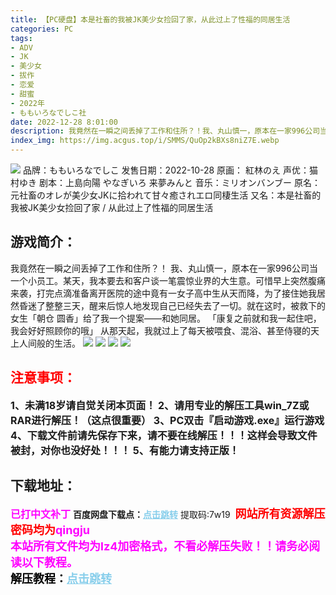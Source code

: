 ```yaml
---
title: 【PC硬盘】本是社畜的我被JK美少女捡回了家，从此过上了性福的同居生活
categories: PC
tags:
- ADV
- JK
- 美少女
- 拔作
- 恋爱
- 甜蜜
- 2022年
- ももいろなでしこ社
date: 2022-12-28 8:01:00
description: 我竟然在一瞬之间丢掉了工作和住所？！我、丸山慎一，原本在一家996公司当一个小员工。某天，我本要去和客户谈一笔震惊业界的大生意。可惜早上突然腹痛来袭，打完点滴准备离开医院的途中竟有一女子高中生从天而降，为了接住她我居然昏迷了整整三天，醒来后惊人地发现自己已经失去了一切。就在这时，被救下的女生「朝仓 圆香」给了我一个提案——和她同居。「康复之前就和我一起住吧，我会好好照顾你的哦」从那天起，我就过上了每天被喂食、混浴、甚至侍寝的天上人间般的生活。
index_img: https://img.acgus.top/i/SMMS/QuOp2kBXs8niZ7E.webp
---
```

![](https://img.acgus.top/i/SMMS/QuOp2kBXs8niZ7E.webp)
品牌：ももいろなでしこ
发售日期：2022-10-28
原画： 紅林のえ
声优：猫村ゆき
剧本：上島向陽 やなぎいろ 来夢みんと
音乐：ミリオンバンブー
原名：元社畜のオレが美少女JKに拾われて甘々癒されエロ同棲生活
又名：本是社畜的我被JK美少女捡回了家 / 从此过上了性福的同居生活

## 游戏简介：
我竟然在一瞬之间丢掉了工作和住所？！
我、丸山慎一，原本在一家996公司当一个小员工。某天，我本要去和客户谈一笔震惊业界的大生意。可惜早上突然腹痛来袭，打完点滴准备离开医院的途中竟有一女子高中生从天而降，为了接住她我居然昏迷了整整三天，醒来后惊人地发现自己已经失去了一切。就在这时，被救下的女生「朝仓 圆香」给了我一个提案——和她同居。
「康复之前就和我一起住吧，我会好好照顾你的哦」
从那天起，我就过上了每天被喂食、混浴、甚至侍寝的天上人间般的生活。
![](https://img.acgus.top/i/SMMS/bthkLaVMDAu4ZEY.webp)
![](https://img.acgus.top/i/SMMS/ZXiIsg4p6uMYLrA.webp)
![](https://img.acgus.top/i/SMMS/YlWquaN9Vtd2fkP.webp)
![](https://img.acgus.top/i/SMMS/bvaihfpcm93D2lt.webp)




## <font color=#FF0000 >注意事项：</font>
<font size=3><b>1、未满18岁请自觉关闭本页面！
2、请用专业的解压工具win_7Z或RAR进行解压！（这点很重要）
3、PC双击『启动游戏.exe』运行游戏
4、下载文件前请先保存下来，请不要在线解压！！！这样会导致文件被封，对你也没好处！！！
5、有能力请支持正版！</b></font>

## 下载地址：
<font color=#FF00FF size=3><b>已打中文补丁</b></font>
<b>百度网盘下载点：</b><a href="https://pan.baidu.com/s/1xM876TYpLYWVeoanODdVOA?pwd=7w19" style="color: #87CEEB;"><b>点击跳转</b></a> 提取码:7w19
<a style="padding: 0" href="https://post.qingju.org/AD/"><img style="max-width:100%" src="https://img.acgus.top/i/2024/07/478f689b8021d8d499ab43d21acf137a.gif" alt=""></a>
<b><font color=#FF0000 size=4>网站所有资源解压密码均为</b></font><b><font color=#FF00FF size=4>qingju</font><font color=#FF0000 ></font></b><br><b><font color=#FF00FF size=4>本站所有文件均为lz4加密格式，不看必解压失败！！请务必阅读以下教程。</b></font><br><b><font color=#000 size=4>解压教程：</b><a href="https://post.qingju.org/tutorial/000/" style="color: #87CEEB;"><b>点击跳转</b></a>